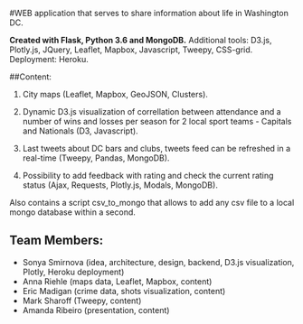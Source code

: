 #WEB application that serves to share information about life in Washington DC.

**Created with Flask, Python 3.6 and MongoDB.**
Additional tools: D3.js, Plotly.js, JQuery, Leaflet, Mapbox, Javascript, Tweepy, CSS-grid.
Deployment: Heroku.


##Content:

1. City maps (Leaflet, Mapbox, GeoJSON, Clusters).

2. Dynamic D3.js visualization of correllation between attendance and a number of wins and losses per season for 2 local sport teams - Capitals and Nationals (D3, Javascript).

3. Last tweets about DC bars and clubs, tweets feed can be refreshed in a real-time (Tweepy, Pandas, MongoDB).

4. Possibility to add feedback with rating and check the current rating status (Ajax, Requests, Plotly.js, Modals, MongoDB).


Also contains a script csv_to_mongo that allows to add any csv file to a local mongo database within a second.

## Team Members:

- Sonya Smirnova (idea, architecture, design, backend, D3.js visualization, Plotly, Heroku deployment)
- Anna Riehle (maps data, Leaflet, Mapbox, content)
- Eric Madigan (crime data, shots visualization, content)
- Mark Sharoff (Tweepy, content)
- Amanda Ribeiro (presentation, content)
